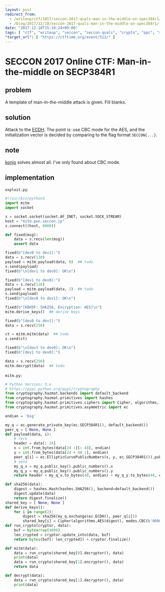 ```yaml
---
layout: post
redirect_from:
  - /writeup/ctf/2017/seccon-2017-quals-man-in-the-middle-on-spec384r1/
  - /blog/2017/12/10/seccon-2017-quals-man-in-the-middle-on-spec384r1/
date: "2017-12-10T15:19:24+09:00"
tags: [ "ctf", "writeup", "seccon", "seccon-quals", "crypto", "ppc", "spec384r1", "man-in-the-middle", "elliptic-curve", "elliptic-curve-diffie-hellman" ]
"target_url": [ "https://ctftime.org/event/512/" ]
---
```


# SECCON 2017 Online CTF: Man-in-the-middle on SECP384R1

## problem

A template of man-in-the-middle attack is given. Fill blanks.

## solution

Attack to the [ECDH](https://en.wikipedia.org/wiki/Elliptic-curve_Diffie%E2%80%93Hellman).
The point is: use CBC mode for the AES, and the initialization vector is decided by comparing to the flag format `SECCON{...}`.

## note

[konjo](https://twitter.com/konjo_p) solves almost all.
I've only found about CBC mode.

## implementation

`exploit.py`:

``` python
#!/usr/bin/python3
import mitm
import socket

s = socket.socket(socket.AF_INET, socket.SOCK_STREAM)
host = "mitm.pwn.seccon.jp"
s.connect((host, 8000))

def fixed(msg):
    data = s.recv(len(msg))
    assert data

fixed(b"[dev0 to dev1]:")
data = s.recv(120)
payload = mitm.payload(data, 0)  ## todo
s.send(payload)
fixed(b"\n[dev1 to dev0]: OK\n")

fixed(b"[dev1 to dev0]:")
data = s.recv(120)
payload = mitm.payload(data, 1)  ## todo
s.send(payload)
fixed(b"\n[dev0 to dev1]: OK\n")

fixed(b"[KBKDF: SHA256, Encryption: AES]\n")
mitm.derive_keys()  ## derive keys

fixed(b"[dev0 to dev1]:")
data = s.recv(256)

ct = mitm.mitm(data)  ## todo
s.send(ct)

fixed(b"\n[dev1 to dev0]: OK\n")
fixed(b"[dev1 to dev0]:")

data = s.recv(256)
mitm.decrypt(data)  ## todo
```


`mitm.py`:

``` python
# Python Version: 3.x
# https://pypi.python.org/pypi/cryptography
from cryptography.hazmat.backends import default_backend
from cryptography.hazmat.primitives import hashes
from cryptography.hazmat.primitives.ciphers import Cipher, algorithms, modes
from cryptography.hazmat.primitives.asymmetric import ec

endian = 'big'

my_q = ec.generate_private_key(ec.SECP384R1(), default_backend())
peer_q = [ None, None ]
def payload(data, i):
    # recv
    header = data[: 24]
    x = int.from_bytes(data[24 :][: 48], endian)
    y = int.from_bytes(data[24 + 48 :], endian)
    peer_q[i] = ec.EllipticCurvePublicNumbers(x, y, ec.SECP384R1()).public_key(default_backend())
    # send
    my_q_x = my_q.public_key().public_numbers().x
    my_q_y = my_q.public_key().public_numbers().y
    return header + my_q_x.to_bytes(48, endian) + my_q_y.to_bytes(48, endian)

def sha256(data):
    digest = hashes.Hash(hashes.SHA256(), backend=default_backend())
    digest.update(data)
    return digest.finalize()
shared_key = [ None, None ]
def derive_keys():
    for i in range(2):
        digest = sha256(my_q.exchange(ec.ECDH(), peer_q[i]))
        shared_key[i] = Cipher(algorithms.AES(digest), modes.CBC(b'0000000000000000'), default_backend())
def run_crypto(cryptor, data):
    buf = bytearray(4098)
    len_crypted = cryptor.update_into(data, buf)
    return bytes(buf[: len_crypted]) + cryptor.finalize()

def mitm(data):
    data = run_crypto(shared_key[0].decryptor(), data)
    print(data)
    data = run_crypto(shared_key[1].encryptor(), data)
    return data

def decrypt(data):
    data = run_crypto(shared_key[1].decryptor(), data)
    print(data)
```
